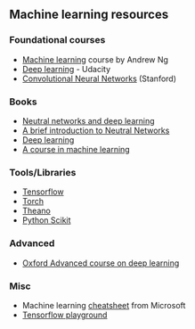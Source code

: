 ## Machine learning resources

### Foundational courses
* [Machine learning](https://www.coursera.org/learn/machine-learning/) course by Andrew Ng
* [Deep learning](https://classroom.udacity.com/courses/ud730) - Udacity
* [Convolutional Neural Networks](http://cs231n.stanford.edu/) (Stanford)

### Books
* [Neutral networks and deep learning](http://neuralnetworksanddeeplearning.com/index.html)
* [A brief introduction to Neutral Networks](http://www.dkriesel.com/en/science/neural_networks)
* [Deep learning](http://www.deeplearningbook.org/)
* [A course in machine learning](http://ciml.info/)

### Tools/Libraries
* [Tensorflow](https://www.tensorflow.org/)
* [Torch](http://torch.ch/)
* [Theano](http://deeplearning.net/software/theano/)
* [Python Scikit](http://scikit-learn.org/stable/)

### Advanced
* [Oxford Advanced course on deep learning](https://github.com/oxford-cs-deepnlp-2017/lectures)

### Misc
* Machine learning [cheatsheet](https://docs.microsoft.com/en-us/azure/machine-learning/machine-learning-algorithm-cheat-sheet) from Microsoft
* [Tensorflow playground](http://playground.tensorflow.org/#activation=tanh&batchSize=10&dataset=circle&regDataset=reg-plane&learningRate=0.03&regularizationRate=0&noise=0&networkShape=4,2&seed=0.89974&showTestData=false&discretize=false&percTrainData=50&x=true&y=true&xTimesY=false&xSquared=false&ySquared=false&cosX=false&sinX=false&cosY=false&sinY=false&collectStats=false&problem=classification&initZero=false&hideText=false)

